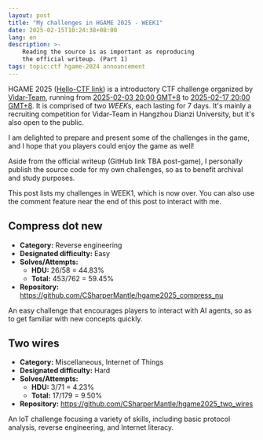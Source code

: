 ```yaml
---
layout: post
title: "My challenges in HGAME 2025 - WEEK1"
date: 2025-02-15T10:24:38+08:00
lang: en
description: >-
    Reading the source is as important as reproducing
    the official writeup. (Part 1)
tags: topic:ctf hgame-2024 announcement
---
```


HGAME 2025 ([Hello-CTF link](https://github.com/ProbiusOfficial/Hello-CTFtime/issues/213)) is a introductory CTF challenge organized by [Vidar-Team](https://github.com/vidar-team/), running from [2025-02-03 20:00 GMT+8](https://www.timeanddate.com/worldclock/converter.html?iso=20250203T120000&p1=33) to [2025-02-17 20:00 GMT+8](https://www.timeanddate.com/worldclock/converter.html?iso=20250217T120000&p1=33). It is comprised of two *WEEK*s, each lasting for 7 days. It's mainly a recruiting competition for Vidar-Team in Hangzhou Dianzi University, but it's also open to the public.

I am delighted to prepare and present some of the challenges in the game, and I hope that you players could enjoy the game as well!

Aside from the official writeup (GitHub link TBA post-game), I personally publish the source code for my own challenges, so as to benefit archival and study purposes.

This post lists my challenges in WEEK1, which is now over. You can also use the comment feature near the end of this post to interact with me.

## Compress dot new

* **Category:** Reverse engineering
* **Designated difficulty:** Easy
* **Solves/Attempts:**
  * **HDU:** 26/58 =  44.83%
  * **Total:** 453/762 = 59.45%
* **Repository:**  <https://github.com/CSharperMantle/hgame2025_compress_nu>

An easy challenge that encourages players to interact with AI agents, so as to get familiar with new concepts quickly.

## Two wires

* **Category:** Miscellaneous, Internet of Things
* **Designated difficulty:** Hard
* **Solves/Attempts:**
  * **HDU:** 3/71 = 4.23%
  * **Total:** 17/179 = 9.50%
* **Repository:**  <https://github.com/CSharperMantle/hgame2025_two_wires>

An IoT challenge focusing a variety of skills, including basic protocol analysis, reverse engineering, and Internet literacy.
